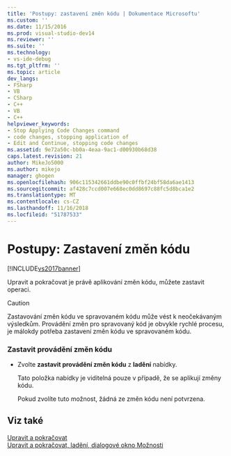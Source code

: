 ```yaml
---
title: 'Postupy: zastavení změn kódu | Dokumentace Microsoftu'
ms.custom: ''
ms.date: 11/15/2016
ms.prod: visual-studio-dev14
ms.reviewer: ''
ms.suite: ''
ms.technology:
- vs-ide-debug
ms.tgt_pltfrm: ''
ms.topic: article
dev_langs:
- FSharp
- VB
- CSharp
- C++
- VB
- C++
helpviewer_keywords:
- Stop Applying Code Changes command
- code changes, stopping application of
- Edit and Continue, stopping code changes
ms.assetid: 9e72a50c-bb0a-4eaa-9ac1-d00930b68d38
caps.latest.revision: 21
author: MikeJo5000
ms.author: mikejo
manager: ghogen
ms.openlocfilehash: 906c115342661ddbe90c0ffbf24bf58da6ae1413
ms.sourcegitcommit: af428c7ccd007e668ec0dd8697c88fc5d8bca1e2
ms.translationtype: MT
ms.contentlocale: cs-CZ
ms.lasthandoff: 11/16/2018
ms.locfileid: "51787533"
---
```

# <a name="how-to-stop-code-changes"></a>Postupy: Zastavení změn kódu
[!INCLUDE[vs2017banner](../includes/vs2017banner.md)]

Upravit a pokračovat je právě aplikování změn kódu, můžete zastavit operaci.  
  
> [!CAUTION]
>  Zastavování změn kódu ve spravovaném kódu může vést k neočekávaným výsledkům. Provádění změn pro spravovaný kód je obvykle rychlé procesu, je málokdy potřeba zastavení změn kódu ve spravovaném kódu.  
  
### <a name="to-stop-applying-code-changes"></a>Zastavit provádění změn kódu  
  
- Zvolte **zastavit provádění změn kódu** z **ladění** nabídky.  
  
  Tato položka nabídky je viditelná pouze v případě, že se aplikují změny kódu.  
  
  Pokud zvolíte tuto možnost, žádná ze změn kódu není potvrzena.  
  
## <a name="see-also"></a>Viz také  
 [Upravit a pokračovat](../debugger/edit-and-continue.md)   
 [Upravit a pokračovat, ladění, dialogové okno Možnosti](http://msdn.microsoft.com/library/009d225f-ef65-463f-a146-e4c518f86103)



